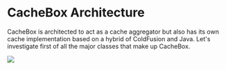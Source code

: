 # CacheBox Architecture

CacheBox is architected to act as a cache aggregator but also has its own cache implementation based on a hybrid of ColdFusion and Java. Let's investigate first of all the major classes that make up CacheBox.

![](../../.gitbook/assets/cachebox\_majorclasses.png)
